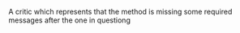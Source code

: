 A critic which represents that the method is missing some required messages after the one in questiong